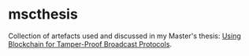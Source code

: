 # mscthesis
Collection of artefacts used and discussed in my Master's thesis: [Using Blockchain for Tamper-Proof Broadcast Protocols](http://nbn-resolving.de/urn:nbn:de:0297-zib-79165).
